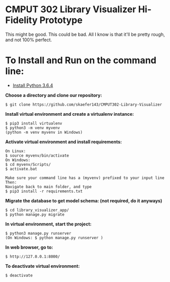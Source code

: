 # CMPUT 302 Library Visualizer Hi-Fidelity Prototype

This might be good. This could be bad. All I know is that it'll be pretty rough, and not 100% perfect.

# To Install and Run on the command line:

- [Install Python 3.6.4](https://www.python.org/downloads/)
  
**Choose a directory and clone our repository:**

	$ git clone https://github.com/skaefer143/CMPUT302-Library-Visualizer


**Install virtual environment and create a virtualenv instance:**
	
	$ pip3 install virtualenv	
	$ python3 -m venv myvenv 
	(python -m venv myvenv in Windows)

**Activate virtual environment and install requirements:**

	On Linux:
	$ source myvenv/bin/activate
	On Windows:
	$ cd myvenv/Scripts/ 
	$ activate.bat

	Make sure your command line has a (myvenv) prefixed to your input line
	Then:
	Navigate back to main folder, and type
	$ pip3 install -r requirements.txt
	
**Migrate the database to get model schema: (not required, do it anyways)**

	$ cd library_visualizer_app/
	$ python manage.py migrate

**In virtual environment, start the project:**

	$ python3 manage.py runserver
	(On Windows: $ python manage.py runserver )
  
**In web browser, go to:**
  
	$ http://127.0.0.1:8000/
  
**To deactivate virtual environment:**

	$ deactivate